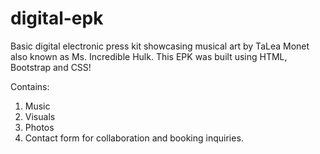 # digital-epk

Basic digital electronic press kit showcasing musical art by TaLea Monet also known as Ms. Incredible Hulk. This EPK was built using HTML, Bootstrap and CSS!

Contains:
1) Music
2) Visuals
3) Photos
4) Contact form for collaboration and booking inquiries.
